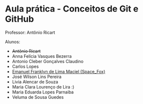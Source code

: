 # Aula prática - Conceitos de Git e GitHub

Professor: Antônio Ricart

Alunos:
- ~~Antônio Ricart~~
- Anna Felícia Vasques Bezerra  
- Antonio Cleber Gonçalves Claudino
- Carlos Lopes
- [Emanuel Franklyn de Lima Maciel (Space_Fox)](https://github.com/emanuelfranklyn)
- José Wilson Lins Pereira
- Livia Alencar de Souza
- Maria Clara Lourenço de Lira :)
- Maria Eduarda Lopes Parnaiba 
- Veluma de Sousa Guedes

